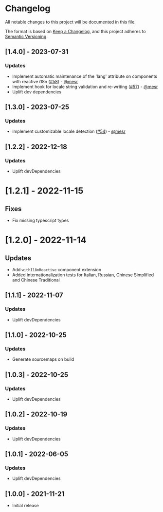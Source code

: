 # Changelog

All notable changes to this project will be documented in this file.

The format is based on [Keep a Changelog](https://keepachangelog.com/en/1.0.0/),
and this project adheres to [Semantic Versioning](https://semver.org/spec/v2.0.0.html).

## [1.4.0] - 2023-07-31

### Updates
- Implement automatic maintenance of the 'lang' attribute on components with reactive i18n ([#58](https://github.com/ficusjs/ficusjs-i18n/pull/58)) - [@mesr](https://github.com/mesr)
- Implement hook for locale string validation and re-writing ([#57](https://github.com/ficusjs/ficusjs-i18n/pull/57)) - [@mesr](https://github.com/mesr)
- Uplift dev dependencies

## [1.3.0] - 2023-07-25

### Updates
- Implement customizable locale detection ([#54](https://github.com/ficusjs/ficusjs-i18n/pull/54)) - [@mesr](https://github.com/mesr)

## [1.2.2] - 2022-12-18

### Updates
- Uplift devDependencies

# [1.2.1] - 2022-11-15

## Fixes
- Fix missing typescript types

# [1.2.0] - 2022-11-14

## Updates
- Add `withI18nReactive` component extension
- Added internationalization tests for Italian, Russian, Chinese Simplified and Chinese Traditional

## [1.1.1] - 2022-11-07

### Updates
- Uplift devDependencies

## [1.1.0] - 2022-10-25

### Updates
- Generate sourcemaps on build

## [1.0.3] - 2022-10-25

### Updates
- Uplift devDependencies

## [1.0.2] - 2022-10-19

### Updates
- Uplift devDependencies

## [1.0.1] - 2022-06-05

### Updates
- Uplift devDependencies

## [1.0.0] - 2021-11-21

- Initial release
